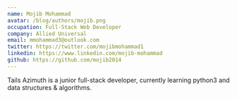 ```yaml
---
name: Mojib Mohammad
avatar: /blog/authors/mojib.png
occupation: Full-Stack Web Developer
company: Allied Universal
email: mmohammad3@outlook.com
twitter: https://twitter.com/mojibmohammad1
linkedin: https://www.linkedin.com/mojib-mohammad
github: https://github.com/mojib2014
---
```


Tails Azimuth is a junior full-stack developer, currently learning python3 and data structures & algorithms.
